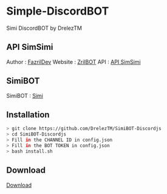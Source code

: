 # Simple-DiscordBOT
Simi DiscordBOT by DrelezTM

## API SimSimi
Author : [FazrilDev](https://github.com/FazrilDev)
Website : [ZrilBOT](http://zrilbot.hopto.org)
API : [API SimSimi](http://zrilbot.hopto.org/api/simi?text=Hello)

## SimiBOT
SimiBOT : [Simi](https://simibot.glitch.me)

## Installation
```bash
> git clone https://github.com/DrelezTM/SimiBOT-Discordjs
> cd SimiBOT-Discordjs
> Fill in the CHANNEL ID in config.json
> Fill in the BOT TOKEN in config.json
> bash install.sh
```

## Download
[Download](https://github.com/DrelezTM/SimiBOT-Discordjs/archive/refs/heads/main.zip)
